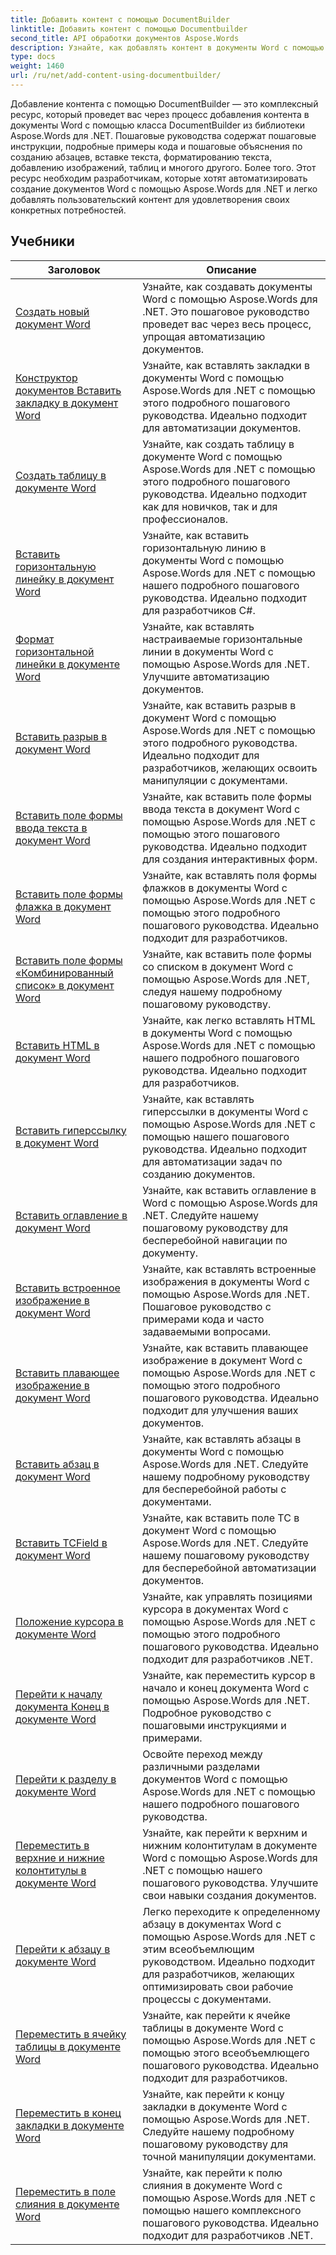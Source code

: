 ```yaml
---
title: Добавить контент с помощью DocumentBuilder
linktitle: Добавить контент с помощью Documentbuilder
second_title: API обработки документов Aspose.Words
description: Узнайте, как добавлять контент в документы Word с помощью DocumentBuilder с Aspose.Words для .NET. Практические руководства с подробными примерами кода.
type: docs
weight: 1460
url: /ru/net/add-content-using-documentbuilder/
---
```


Добавление контента с помощью DocumentBuilder — это комплексный ресурс, который проведет вас через процесс добавления контента в документы Word с помощью класса DocumentBuilder из библиотеки Aspose.Words для .NET. Пошаговые руководства содержат пошаговые инструкции, подробные примеры кода и пошаговые объяснения по созданию абзацев, вставке текста, форматированию текста, добавлению изображений, таблиц и многого другого. Более того. Этот ресурс необходим разработчикам, которые хотят автоматизировать создание документов Word с помощью Aspose.Words для .NET и легко добавлять пользовательский контент для удовлетворения своих конкретных потребностей.

 ## Учебники
| Заголовок | Описание |
| --- | --- |
| [Создать новый документ Word](./create-new-document/) | Узнайте, как создавать документы Word с помощью Aspose.Words для .NET. Это пошаговое руководство проведет вас через весь процесс, упрощая автоматизацию документов. |
| [Конструктор документов Вставить закладку в документ Word](./document-builder-insert-bookmark/) | Узнайте, как вставлять закладки в документы Word с помощью Aspose.Words для .NET с помощью этого подробного пошагового руководства. Идеально подходит для автоматизации документов. |
| [Создать таблицу в документе Word](./build-table/) | Узнайте, как создать таблицу в документе Word с помощью Aspose.Words для .NET с помощью этого подробного пошагового руководства. Идеально подходит как для новичков, так и для профессионалов. |
| [Вставить горизонтальную линейку в документ Word](./insert-horizontal-rule/) | Узнайте, как вставить горизонтальную линию в документы Word с помощью Aspose.Words для .NET с помощью нашего подробного пошагового руководства. Идеально подходит для разработчиков C#. |
| [Формат горизонтальной линейки в документе Word](./horizontal-rule-format/) | Узнайте, как вставлять настраиваемые горизонтальные линии в документы Word с помощью Aspose.Words для .NET. Улучшите автоматизацию документов. |
| [Вставить разрыв в документ Word](./insert-break/) | Узнайте, как вставить разрыв в документ Word с помощью Aspose.Words для .NET с помощью этого подробного руководства. Идеально подходит для разработчиков, желающих освоить манипуляции с документами. |
| [Вставить поле формы ввода текста в документ Word](./insert-text-input-form-field/) | Узнайте, как вставить поле формы ввода текста в документ Word с помощью Aspose.Words для .NET с помощью этого пошагового руководства. Идеально подходит для создания интерактивных форм. |
| [Вставить поле формы флажка в документ Word](./insert-check-box-form-field/) | Узнайте, как вставлять поля формы флажков в документы Word с помощью Aspose.Words для .NET с помощью этого подробного пошагового руководства. Идеально подходит для разработчиков. |
| [Вставить поле формы «Комбинированный список» в документ Word](./insert-combo-box-form-field/) | Узнайте, как вставить поле формы со списком в документ Word с помощью Aspose.Words для .NET, следуя нашему подробному пошаговому руководству. |
| [Вставить HTML в документ Word](./insert-html/) | Узнайте, как легко вставлять HTML в документы Word с помощью Aspose.Words для .NET с помощью нашего подробного пошагового руководства. Идеально подходит для разработчиков. |
| [Вставить гиперссылку в документ Word](./insert-hyperlink/) | Узнайте, как вставлять гиперссылки в документы Word с помощью Aspose.Words для .NET с помощью нашего пошагового руководства. Идеально подходит для автоматизации задач по созданию документов. |
| [Вставить оглавление в документ Word](./insert-table-of-contents/) | Узнайте, как вставить оглавление в Word с помощью Aspose.Words для .NET. Следуйте нашему пошаговому руководству для бесперебойной навигации по документу. |
| [Вставить встроенное изображение в документ Word](./insert-inline-image/) | Узнайте, как вставлять встроенные изображения в документы Word с помощью Aspose.Words для .NET. Пошаговое руководство с примерами кода и часто задаваемыми вопросами. |
| [Вставить плавающее изображение в документ Word](./insert-floating-image/) | Узнайте, как вставить плавающее изображение в документ Word с помощью Aspose.Words для .NET с помощью этого подробного пошагового руководства. Идеально подходит для улучшения ваших документов. |
| [Вставить абзац в документ Word](./insert-paragraph/) | Узнайте, как вставлять абзацы в документы Word с помощью Aspose.Words для .NET. Следуйте нашему подробному руководству для бесперебойной работы с документами. |
| [Вставить TCField в документ Word](./insert-tcfield/) | Узнайте, как вставить поле TC в документ Word с помощью Aspose.Words для .NET. Следуйте нашему пошаговому руководству для бесперебойной автоматизации документов. |
| [Положение курсора в документе Word](./cursor-position/) | Узнайте, как управлять позициями курсора в документах Word с помощью Aspose.Words для .NET с помощью этого подробного пошагового руководства. Идеально подходит для разработчиков .NET. |
| [Перейти к началу документа Конец в документе Word](./move-to-document-start-end/) | Узнайте, как переместить курсор в начало и конец документа Word с помощью Aspose.Words для .NET. Подробное руководство с пошаговыми инструкциями и примерами. |
| [Перейти к разделу в документе Word](./move-to-section/) | Освойте переход между различными разделами документов Word с помощью Aspose.Words для .NET с помощью нашего подробного пошагового руководства. |
| [Переместить в верхние и нижние колонтитулы в документе Word](./move-to-headers-footers/) | Узнайте, как перейти к верхним и нижним колонтитулам в документе Word с помощью Aspose.Words для .NET с помощью нашего пошагового руководства. Улучшите свои навыки создания документов. |
| [Перейти к абзацу в документе Word](./move-to-paragraph/) | Легко переходите к определенному абзацу в документах Word с помощью Aspose.Words для .NET с этим всеобъемлющим руководством. Идеально подходит для разработчиков, желающих оптимизировать свои рабочие процессы с документами. |
| [Переместить в ячейку таблицы в документе Word](./move-to-table-cell/) | Узнайте, как перейти к ячейке таблицы в документе Word с помощью Aspose.Words для .NET с помощью этого всеобъемлющего пошагового руководства. Идеально подходит для разработчиков. |
| [Переместить в конец закладки в документе Word](./move-to-bookmark-end/) | Узнайте, как перейти к концу закладки в документе Word с помощью Aspose.Words для .NET. Следуйте нашему подробному пошаговому руководству для точной манипуляции документами. |
| [Переместить в поле слияния в документе Word](./move-to-merge-field/) | Узнайте, как перейти к полю слияния в документе Word с помощью Aspose.Words для .NET с помощью нашего комплексного пошагового руководства. Идеально подходит для разработчиков .NET. |